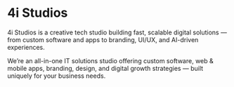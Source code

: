 # 4i Studios

4i Studios is a creative tech studio building fast, scalable digital solutions — from custom software and apps to branding, UI/UX, and AI-driven experiences.

We’re an all-in-one IT solutions studio offering custom software, web & mobile apps, branding, design, and digital growth strategies — built uniquely for your business needs.

